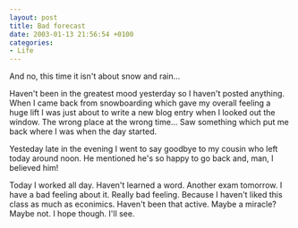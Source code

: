 ```yaml
---
layout: post
title: Bad forecast
date: 2003-01-13 21:56:54 +0100
categories:
- Life
---
```

And no, this time it isn't about snow and rain...

Haven't been in the greatest mood yesterday so I haven't posted anything. When I came back from snowboarding which gave my overall feeling a huge lift I was just about to write a new blog entry when I looked out the window. The wrong place at the wrong time... Saw something which put me back where I was when the day started.

Yesteday late in the evening I went to say goodbye to my cousin who left today around noon. He mentioned he's so happy to go back and, man, I believed him!

Today I worked all day. Haven't learned a word. Another exam tomorrow. I have a bad feeling about it. Really bad feeling. Because I haven't liked this class as much as econimics. Haven't been that active. Maybe a miracle? Maybe not. I hope though. I'll see.
